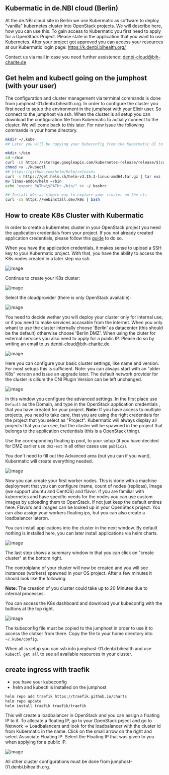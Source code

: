 ## Kubermatic in de.NBI cloud (Berlin)

At the de.NBI cloud site in Berlin we use Kubermatic as software to deploy "vanilla" kubernetes cluster into OpenStack projects. We will describe here, how you can use this. To gain access to Kubermatic you first need to apply for a OpenStack Project. Please state in the application that you want to use Kubernetes. After your project got approved you can access your resources at our Kubermatic login page: https://k.denbi.bihealth.org/

Contact us via mail in case you need further assistence: <denbi-cloud@bih-charite.de> 

## Get helm and kubectl going on the jumphost (with your user) 

The configuration and cluster management via terminal commands is done from jumphost-01.denbi.bihealth.org. In order to configure the cluster you first need to setup the environment in the jumphost with your Elixir user. So connect to the jumphost via ssh. When the cluster is all setup you can download the configuration file from Kubermatic to actially connect to the cluster. We will come back to this later. For now issue the following commands in your home directory. 

```bash
mkdir ~/.kube
## Later you will be copying your Kubeconfig from the Kubermatic UI to `~/.kube/config` in this folder

mkdir ~/bin
cd ~/bin
curl -LO https://storage.googleapis.com/kubernetes-release/release/$(curl -s https://storage.googleapis.com/kubernetes-release/release/stable.txt)/bin/linux/amd64/kubectl
chmod +x ./kubectl
## https://github.com/helm/helm/releases
curl -s https://get.helm.sh/helm-v3.15.3-linux-amd64.tar.gz | tar xvz
mv linux-amd64/helm ~/bin
echo "export PATH=\$PATH:~/bin/" >> ~/.bashrc

## Install k9s as simple way to explore your cluster on the cli
curl -sS https://webinstall.dev/k9s | bash
```

## How to create K8s Cluster with Kubermatic

In order to create a kubernetes cluster in your OpenStack project you need the application credentials from your project. If you not already created application credentials, please follow this [guide](https://cloud.denbi.de/wiki/Compute_Center/Bielefeld/#application-credentials-use-openstack-api) to do so.

When you have the application credentials, it makes sense to upload a SSH key to your Kubermatic project. With that, you have the ability to access the K8s nodes created in a later step via ssh.

![image](img/01-create_cluster.png)

Continue to create your K8s cluster:

![image](img/02-add_ssh_key.png)

Select the cloudprovider (there is only OpenStack available):

![image](img/03-choose_provider.png)

You need to decide wether you will deploy your cluster only for internal use, or if you need to make services accasable from the internet. When you only whant to use the cluster internally choose 'Berlin' as datacenter (this should be the default) otherwise choose 'Berlin DMZ'. When using the cluter for external services you also need to apply for a public IP. Please do so by writing an email to us <denbi-cloud@bih-charite.de>.

![image](img/04-choose_datacenter.png)

Here you can configure your basic cluster settings, like name and version. For most setups this is sufficient. Note: you can always start with an "older K8s" version and issue an upgrade later. The default network provider for the cluster is cilium the CNI Plugin Version can be left unchanged. 

![image](img/05-cluster_setup.png)

In this window you configure the advanced settings. In the first place use `Default` as the Domain, and type in the OpenStack application credentials , that you have created for your project.
**Note:** If you have access to multiple projects, you need to take care, that you are using the right credentials for the project that you select as "Project". Kubermatic will always display all projects that you can see, but the cluster will be spawned in the project that belongs to the application credentials (this is a OpenStack thing).

Use the corresponding floating ip pool, to your setup (if you have decided for DMZ earlier use `dmz-ext` in all other cases use `public2`).

You don't need to fill out the Advanced area (but you can if you want), Kubermatic will create everything needed.

![image](img/06-application_credentials.png)

Now you can create your first worker nodes. This is done with a machine deployment that you can configure (name, count of nodes (replicas), Image (we support ubuntu and CentOS) and flavor. If you are familiar with kubernetes and have specific needs for the nodes you can use custom images by uploading them to OpenStack. If not just keep the default entires here. Flavors and images can be looked up in your OpenStack project. You can also assign your workers floating ips, but you can also create a loadbalancer lateron. 


You can install applications into the cluster in the next window. By default nothing is installed here, you can later install applications via helm charts.


![image](img/07-node_setup.png)

The last step shows a summary window in that you can click on "create cluster" at the bottom right.

The controlplane of your cluster will now be created and you will see instances (workers) spawned in your OS project. After a few minutes it should look like the following. 

**Note:** The creation of you cluster could take up to 20 Minutes due to internal processes.

You can access the K8s dashboard and download your kubeconfig with the buttons at the top right.

![image](img/08-kubeconfig_dashboard.png)

The kubeconfig file must be copied to the jumphost in order to use it to access the clutser from there. Copy the file to your home directory into ```~/.kube/config```.

When all is setup you can ssh into jumphost-01.denbi.bihealth and use ```kubectl get all``` to see all available resources in your cluster.

## create ingress with traefik

- you have your kubeconfig
- helm and kubectl is installed on the jumphost

```bash
helm repo add traefik https://traefik.github.io/charts
helm repo update
helm install traefik traefik/traefik
```

This will create a loadbalancer in OpenStack and you can assign a floating IP to it. To allocate a floating IP, go to your OpenStack peject and go to Network &rarr; Loadbalancers and look for the loadbalancer with the cluster id from Kubermatic in the name. Click on the small arrow on the right and select Associate Floating IP. Select the Floating IP that was given to you when applying for a public IP.


![image](img/09-loadbalancer.png)

All other cluster configurations must be done from jumphost-01.denbi.bihealth.org.
